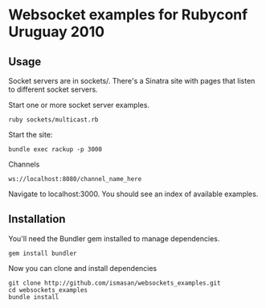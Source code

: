 # Websocket examples for Rubyconf Uruguay 2010

## Usage

Socket servers are in sockets/. There's a Sinatra site with pages that listen to different socket servers.

Start one or more socket server examples.

    ruby sockets/multicast.rb
    

Start the site:

    bundle exec rackup -p 3000
    
    
Channels

    ws://localhost:8080/channel_name_here
    
Navigate to localhost:3000. You should see an index of available examples.

## Installation

You'll need the Bundler gem installed to manage dependencies.

    gem install bundler
    
Now you can clone and install dependencies

    git clone http://github.com/ismasan/websockets_examples.git
    cd websockets_examples
    bundle install